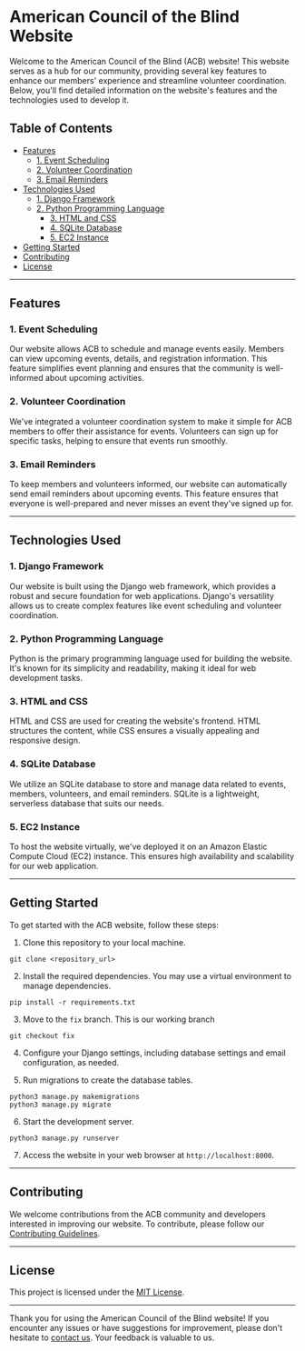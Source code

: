 # American Council of the Blind Website

Welcome to the American Council of the Blind (ACB) website! This website serves as a hub for our community, providing several key features to enhance our members' experience and streamline volunteer coordination. Below, you'll find detailed information on the website's features and the technologies used to develop it.

## Table of Contents

- [Features](#features)
  - [1. Event Scheduling](#1-event-scheduling)
  - [2. Volunteer Coordination](#2-volunteer-coordination)
  - [3. Email Reminders](#3-email-reminders)
- [Technologies Used](#technologies-used)
  - [1. Django Framework][def]
  - [2. Python Programming Language](#2-python-programming-language)
    - [3. HTML and CSS](#3-html-and-css)
    - [4. SQLite Database](#4-sqlite-database)
    - [5. EC2 Instance](#5-ec2-instance)
- [Getting Started](#getting-started)
- [Contributing](#contributing)
- [License](#license)

---

## Features

### 1. Event Scheduling

Our website allows ACB to schedule and manage events easily. Members can view upcoming events, details, and registration information. This feature simplifies event planning and ensures that the community is well-informed about upcoming activities.

### 2. Volunteer Coordination

We've integrated a volunteer coordination system to make it simple for ACB members to offer their assistance for events. Volunteers can sign up for specific tasks, helping to ensure that events run smoothly.

### 3. Email Reminders

To keep members and volunteers informed, our website can automatically send email reminders about upcoming events. This feature ensures that everyone is well-prepared and never misses an event they've signed up for.

---

## Technologies Used

### 1. Django Framework

Our website is built using the Django web framework, which provides a robust and secure foundation for web applications. Django's versatility allows us to create complex features like event scheduling and volunteer coordination.

### 2. Python Programming Language

Python is the primary programming language used for building the website. It's known for its simplicity and readability, making it ideal for web development tasks.

### 3. HTML and CSS

HTML and CSS are used for creating the website's frontend. HTML structures the content, while CSS ensures a visually appealing and responsive design.

### 4. SQLite Database

We utilize an SQLite database to store and manage data related to events, members, volunteers, and email reminders. SQLite is a lightweight, serverless database that suits our needs.

### 5. EC2 Instance

To host the website virtually, we've deployed it on an Amazon Elastic Compute Cloud (EC2) instance. This ensures high availability and scalability for our web application.

---

## Getting Started

To get started with the ACB website, follow these steps:

1. Clone this repository to your local machine.

```
git clone <repository_url>
```

2. Install the required dependencies. You may use a virtual environment to manage dependencies.

```
pip install -r requirements.txt
```

3. Move to the `fix` branch. This is our working branch

```
git checkout fix
```

4. Configure your Django settings, including database settings and email configuration, as needed.

5. Run migrations to create the database tables.

```
python3 manage.py makemigrations
python3 manage.py migrate
```

6. Start the development server.

```
python3 manage.py runserver
```

7. Access the website in your web browser at `http://localhost:8000`.

---

## Contributing

We welcome contributions from the ACB community and developers interested in improving our website. To contribute, please follow our [Contributing Guidelines](CONTRIBUTING.md).

---

## License

This project is licensed under the [MIT License](LICENSE.md).

---

Thank you for using the American Council of the Blind website! If you encounter any issues or have suggestions for improvement, please don't hesitate to [contact us](mailto:contact@acb.org). Your feedback is valuable to us.

[def]: #1-django-framework
